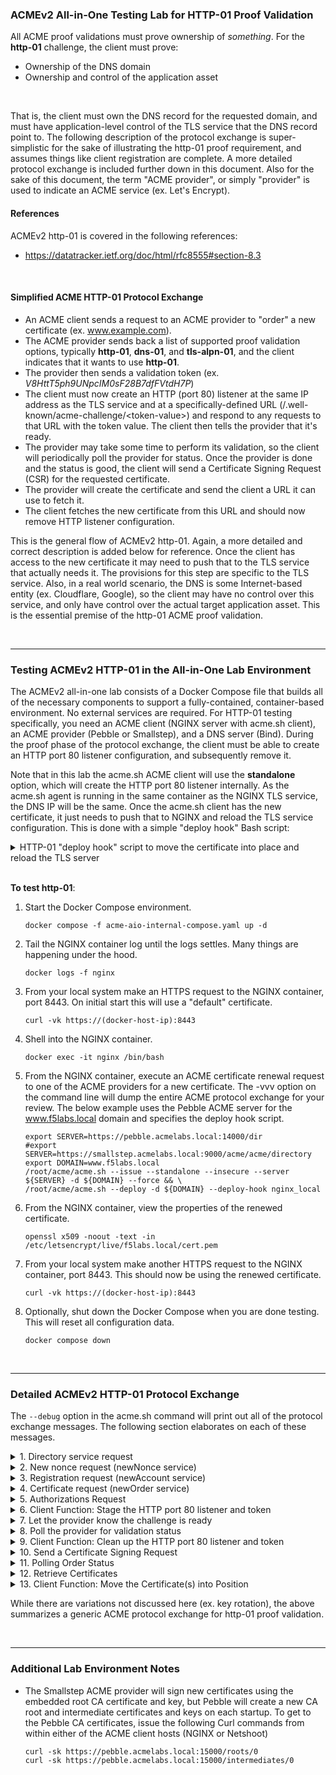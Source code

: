### ACMEv2 All-in-One Testing Lab for HTTP-01 Proof Validation
All ACME proof validations must prove ownership of *something*. For the **http-01** challenge, the client must prove:

- Ownership of the DNS domain
- Ownership and control of the application asset

<br />

That is, the client must own the DNS record for the requested domain, and must have application-level control of the TLS service that the DNS record point to. The following description of the protocol exchange is super-simplistic for the sake of illustrating the http-01 proof requirement, and assumes things like client registration are complete. A more detailed protocol exchange is included further down in this document. Also for the sake of this document, the term "ACME provider", or simply "provider" is used to indicate an ACME service (ex. Let's Encrypt).

#### References
ACMEv2 http-01 is covered in the following references:
- https://datatracker.ietf.org/doc/html/rfc8555#section-8.3

<br />

#### Simplified ACME HTTP-01 Protocol Exchange
- An ACME client sends a request to an ACME provider to "order" a new certificate (ex. www.example.com).
- The ACME provider sends back a list of supported proof validation options, typically **http-01**, **dns-01**, and **tls-alpn-01**, and the client indicates that it wants to use **http-01**.
- The provider then sends a validation token (ex. _V8HttT5ph9UNpcIM0sF28B7dfFVtdH7P_)
- The client must now create an HTTP (port 80) listener at the same IP address as the TLS service and at a specifically-defined URL (/.well-known/acme-challenge/\<token-value\>) and respond to any requests to that URL with the token value. The client then tells the provider that it's ready.
- The provider may take some time to perform its validation, so the client will periodically poll the provider for status. Once the provider is done and the status is good, the client will send a Certificate Signing Request (CSR) for the requested certificate.
- The provider will create the certificate and send the client a URL it can use to fetch it.
- The client fetches the new certificate from this URL and should now remove HTTP listener configuration.

This is the general flow of ACMEv2 http-01. Again, a more detailed and correct description is added below for reference. Once the client has access to the new certificate it may need to push that to the TLS service that actually needs it. The provisions for this step are specific to the TLS service. Also, in a real world scenario, the DNS is some Internet-based entity (ex. Cloudflare, Google), so the client may have no control over this service, and only have control over the actual target application asset. This is the essential premise of the http-01 ACME proof validation.

<br />

-----

### Testing ACMEv2 HTTP-01 in the All-in-One Lab Environment
The ACMEv2 all-in-one lab consists of a Docker Compose file that builds all of the necessary components to support a fully-contained, container-based environment. No external services are required. For HTTP-01 testing specifically, you need an ACME client (NGINX server with acme.sh client), an ACME provider (Pebble or Smallstep), and a DNS server (Bind). During the proof phase of the protocol exchange, the client must be able to create an HTTP port 80 listener configuration, and subsequently remove it. 

Note that in this lab the acme.sh ACME client will use the **standalone** option, which will create the HTTP port 80 listener internally. As the acme.sh agent is running in the same container as the NGINX TLS service, the DNS IP will be the same. Once the acme.sh client has the new certificate, it just needs to push that to NGINX and reload the TLS service configuration. This is done with a simple "deploy hook" Bash script:

<details>
  <summary>HTTP-01 "deploy hook" script to move the certificate into place and reload the TLS server</summary>
  
  ```shell
  #!/usr/bin/bash
  nginx_local_deploy() {
      _cdomain="$1"
      _ckey="$2"
      _ccert="$3"
      _cca="$4"
      _cfullchain="$5"

      cp -f "$_ccert" /etc/letsencrypt/live/f5labs.local/cert.pem
      cp -f "$_ckey" /etc/letsencrypt/live/f5labs.local/privkey.pem
      cp -f "$_cfullchain" /etc/letsencrypt/live/f5labs.local/chain.pem
      nginx -s reload
  }
  ```
</details>

<br />

**To test http-01**:

1. Start the Docker Compose environment.
   ```shell
   docker compose -f acme-aio-internal-compose.yaml up -d
   ```
2. Tail the NGINX container log until the logs settles. Many things are happening under the hood.
   ```shell
   docker logs -f nginx
   ```
3. From your local system make an HTTPS request to the NGINX container, port 8443. On initial start this will use a "default" certificate.
   ```shell
   curl -vk https://(docker-host-ip):8443
   ```
4. Shell into the NGINX container.
   ```shell
   docker exec -it nginx /bin/bash
   ```
5. From the NGINX container, execute an ACME certificate renewal request to one of the ACME providers for a new certificate. The -vvv option on the command line will dump the entire ACME protocol exchange for your review. The below example uses the Pebble ACME server for the www.f5labs.local domain and specifies the deploy hook script.
   ```shell
   export SERVER=https://pebble.acmelabs.local:14000/dir
   #export SERVER=https://smallstep.acmelabs.local:9000/acme/acme/directory
   export DOMAIN=www.f5labs.local
   /root/acme/acme.sh --issue --standalone --insecure --server ${SERVER} -d ${DOMAIN} --force && \
   /root/acme/acme.sh --deploy -d ${DOMAIN} --deploy-hook nginx_local
   ```
6. From the NGINX container, view the properties of the renewed certificate.
   ```shell
   openssl x509 -noout -text -in /etc/letsencrypt/live/f5labs.local/cert.pem
   ```
7. From your local system make another HTTPS request to the NGINX container, port 8443. This should now be using the renewed certificate.
   ```shell
   curl -vk https://(docker-host-ip):8443
   ```
8. Optionally, shut down the Docker Compose when you are done testing. This will reset all configuration data.
   ```shell
   docker compose down
   ```

<br />

-----
### Detailed ACMEv2 HTTP-01 Protocol Exchange

The ```--debug``` option in the acme.sh command will print out all of the protocol exchange messages. The following section elaborates on each of these messages.

<details>
  <summary>1. Directory service request</summary>
  <br />
  This is the only URL that is required to be known in advance, as the response will list the URLs for the other services. Within the directory listing there should minimally be resources for "NewAccount" (registration), "newNonce" (getting a new nonce), and "newOrder" (requesting certificate(s)). Optionally there may also be "revokeCert" (revoke an issued certificate) and "keyChange" (rotate registration key) services.
  <br />
  
  ```
  GET https://pebble.acmelabs.local:14000/dir
  -------------------------------------------
  HTTP 200
  Cache-Control: public, max-age=0, no-cache
  Content-Type: application/json; charset=utf-8
  {
     "keyChange": "https://pebble.acmelabs.local:14000/rollover-account-key",
     "meta": {
        "externalAccountRequired": false,
        "termsOfService": "data:text/plain,Do%20what%20thou%20wilt"
     },
     "newAccount": "https://pebble.acmelabs.local:14000/sign-me-up",
     "newNonce": "https://pebble.acmelabs.local:14000/nonce-plz",
     "newOrder": "https://pebble.acmelabs.local:14000/order-plz",
     "revokeCert": "https://pebble.acmelabs.local:14000/revoke-cert"
  }
  ```
</details>
<details>
  <summary>2. New nonce request (newNonce service)</summary>
  <br />
  All subsequent requests must contain a Nonce value to protect against replay attacks. To get the initial nonce the client makes a HEAD request to the "newNonce" service URL, which is then returned in a "Replay-Nonce" header.
  <br />
  
  ```
  HEAD https://pebble.acmelabs.local:14000/nonce-plz
  -------------------------------------------
  HTTP 200
  Cache-Control: public, max-age=0, no-cache
  Link: <https://pebble.acmelabs.local:14000/dir>;rel="index"
  Replay-Nonce: _1lC0k2yni8FlVMY0bnaKA
  ```
</details>
<details>
  <summary>3. Registration request (newAccount service)</summary>
  <br />
  Assuming the client has not yet registered with the ACME provider, it needs to first make a POST request to the "newAccount" service. The content of the request payload includes a "payload" block containing the "contact" email address and agreement to the provider's terms-of-service, a "protected" block that contains the previous nonce, service URL, and JSON web key attributes (algorithm, key type, modulus[n], and exponent[e]), and a "signature" block that is a digital signature using the client's private key. Note that in this and all following requests, the "protected" and "payload" blocks are base64-encoded. These are shown decoded here to better understand the protocol exchange. Also note that the provider should return a new nonce value in each response, which the client should use in the subsequent request.
  <br />
  
  ```
  POST https://pebble.acmelabs.local:14000/sign-me-up
  {
    "protected": {
        "alg": "RS256", 
        "jwk": {
           "n": "yNZZe54dnQk_KggAbe-txbibe-...", 
           "e": "AQAB", 
           "kty": "RSA"
        }, 
        "nonce": "_1lC0k2yni8FlVMY0bnaKA", 
        "url": "https://pebble.acmelabs.local:14000/sign-me-up"
     },
    "signature": "...",
    "payload": {
        "contact": [
           "mailto:admin@f5labs.local"
        ],
        "termsOfServiceAgreed": true
     }
  }
  -------------------------------------------
  HTTP 201
  Cache-Control: public, max-age=0, no-cache
  Content-Type: application/json; charset=utf-8
  Link: <https://pebble.acmelabs.local:14000/dir>;rel="index"
  Location: https://pebble.acmelabs.local:14000/my-account/1
  Replay-Nonce: _1lC0k2yni8FlVMY0bnaKA
  {
     "status": "valid",
     "contact": [
        "mailto:admin@f5labs.local"
     ],
     "orders": "https://pebble.acmelabs.local:14000/list-orderz/1",
     "key": {
        "kty": "RSA",
        "n": "yNZZe54dnQk_KggAbe-txbibe-...",
        "e": "AQAB"
     }
  }
  ```
</details>
<details>
  <summary>4. Certificate request (newOrder service)</summary>
  <br />
  The client is now request to request a new certificate. To do that it makes a POST request to the "newOrder" service URL, and in that request it supplies a similar (base64-encoded) "protected" block, a (base64-encoded) "payload" block that contains an "identifiers" array of domain names (the certificate domains requested), and "signature" block. The provider will return two important URLs:
  <br />
  
  - authorizations: an array listing the URL(s) to query to get challenge information
  - finalize: the URL that will be used once the challenges are successful
  
  ```
  POST https://pebble.acmelabs.local:14000/order-plz
  {
    "protected": {
        "alg": "RS256", 
        "kid": "https://pebble.acmelabs.local:14000/my-account/1", 
        "nonce": "_1lC0k2yni8FlVMY0bnaKA", 
        "url": "https://pebble.acmelabs.local:14000/order-plz"
    },
    "signature": "knkitI-EQ0V4SgDCjlFTCraBjy...",
    "payload": "{
    "identifiers": [
      {
        "type": "dns",
        "value": "www.f5labs.local"
      }
    ]
  }
  -------------------------------------------
  HTTP 201
  Cache-Control: public, max-age=0, no-cache
  Content-Type: application/json; charset=utf-8
  Link: <https://pebble.acmelabs.local:14000/dir>;rel="index"
  Location: https://pebble.acmelabs.local:14000/my-order/89IpX7w9L0vFmE-82kmUxE5X1r-8_lIORXOh2kNxrUY
  Replay-Nonce: tG2LvEiAWlqayLL1Xd5p0A
  {
     "status": "pending",
     "expires": "2024-07-04T12:23:37Z",
     "identifiers": [
        {
           "type": "dns",
           "value": "www.f5labs.local"
        }
     ],
     "finalize": "https://pebble.acmelabs.local:14000/finalize-order/89IpX7w9L0vFmE-82kmUxE5X1r-8_lIORXOh2kNxrUY",
     "authorizations": [
        "https://pebble.acmelabs.local:14000/authZ/ypVmnrbvWsEjONv0ygSAPCkh7LaLSq0O98DqohHr0Y0"
     ]
  }
  ```
</details>
<details>
  <summary>5. Authorizations Request</summary>
  <br />
  The client sends its request with "protected" block, an empty "payload" block, and the "signature" block. The authorizations request should return an array of "challenges" - the set of proof validation functions (ex. http-01, dns-01, tls-alpn-01) and corresponding ephemeral validation tokens. 
  <br />
  
  ```
  POST https://pebble.acmelabs.local:14000/authZ/ypVmnrbvWsEjONv0ygSAPCkh7LaLSq0O98DqohHr0Y0
  {
    "protected": {
        "alg": "RS256", 
        "kid": "https://pebble.acmelabs.local:14000/my-account/1", 
        "nonce": "tG2LvEiAWlqayLL1Xd5p0A", 
        "url": "https://pebble.acmelabs.local:14000/authZ/ypVmnrbvWsEjONv0ygSAPCkh7LaLSq0O98DqohHr0Y0"
    },
    "signature": "OLFcTqqJjkNiPRMES5romppnuA...",
    "payload": ""
  }
  -------------------------------------------
  HTTP 200
  Cache-Control: public, max-age=0, no-cache
  Content-Type: application/json; charset=utf-8
  Link: <https://pebble.acmelabs.local:14000/dir>;rel="index"
  Replay-Nonce: LYvJr3PloWaEhjxpXwtJ2A
  {
     "status": "pending",
     "identifier": {
        "type": "dns",
        "value": "www.f5labs.local"
     },
     "challenges": [
        {
           "type": "dns-01",
           "url": "https://pebble.acmelabs.local:14000/chalZ/xuwc6c_dIoeN7SzdV6c4xB-i1B3ia3can6U3H55c8r8",
           "token": "H75UagVrBg9FK6f2rV2zBJiF2GX5jJa5tgJDaZb-MZo",
           "status": "pending"
        },
        {
           "type": "tls-alpn-01",
           "url": "https://pebble.acmelabs.local:14000/chalZ/FlVXCjrD43-pnYWUBsENWP8dI7Bab24GIiK0CE9tnq4",
           "token": "Iz3lA6KEaBqjCDfSE2ZtcTXsDxjcx2-ZlhC4aclfqhw",
           "status": "pending"
        },
        {
           "type": "http-01",
           "url": "https://pebble.acmelabs.local:14000/chalZ/j2JwAI_xnIjY3uez8MzXprPXcb4ghA94oC2F4Ih9mf4",
           "token": "LGbvLqb26AIdrnBnjDGfnu1ACE2zT_JUOobv6dCCfxY",
           "status": "pending"
        }
     ],
     "expires": "2024-07-03T13:23:37Z"
  }
  ```
</details>
<details>
  <summary>6. Client Function: Stage the HTTP port 80 listener and token</summary>
  <br />
  The implementation of this step is dependent on both the client's capabilities and the target TLS resource. With the http-01 proof validation, the provider is going to query public DNS for the IP of the requested domain and then make an HTTP port 80 request to that domain seeking a response on the "/.well-known/acme-challenge/[token]" URL, expecting the token to be in the response. This proves to the provider that the requestor owns both the DNS record and the application asset. Using the --standalone option on the acme.sh client enables it to stand up an ephemeral HTTP port 80 listener directly (without needing to manipulate the NGINX TLS server). This works because the acme.sh client is running on the same server address as the NGINX instance. In a real-world scenario, however, it is often useful to manipulate the TLS server's configuration to have it listen on HTTP port 80 and respond with the validation token. This can be handled in several ways:

- Pre-stage the /.well-known/acme-challenge/ HTTP port 80 listener in the web server's configuration and then have the ACME client drop the token into that "folder" during the proof validation.
- Use a script to create a temporary HTTP port 80 listener config on the web server and insert the validation token.

Again, the best approach depends on the capabilities of the ACME client and target TLS resource. For example, the first option is technically easier and doesn't typically require a configuration reload, however would leave an HTTP port 80 listener open. The second option would require a configuration reload, but with a server like NGINX this isn't usually a problem.
  <br /><br />
</details>
<details>
  <summary>7. Let the provider know the challenge is ready</summary>
  <br />
  Notice also the "url" value in the http-01 block of the authorizations response. This URL is how the client will indicate its preference to use http-01 proof validation. The client needs to make a POST request to this URL, pass in "protected" block, empty "payload" block, and the "signature" block. The provider will return the same http-01 authorizations block with a "pending" status, indicating it will commence validation.
  <br />
  
  ```
  POST https://pebble.acmelabs.local:14000/chalZ/j2JwAI_xnIjY3uez8MzXprPXcb4ghA94oC2F4Ih9mf4
  {
    "protected": {
        "alg": "RS256", 
        "kid": "https://pebble.acmelabs.local:14000/my-account/1", 
        "nonce": "LYvJr3PloWaEhjxpXwtJ2A", 
        "url": "https://pebble.acmelabs.local:14000/chalZ/j2JwAI_xnIjY3uez8MzXprPXcb4ghA94oC2F4Ih9mf4"
    },
    "signature": "Oh6Y0dRxESsNNZd4byOgdWt9lt...",
    "payload": "{}"
  }
  -------------------------------------------
  HTTP 200
  Cache-Control: public, max-age=0, no-cache
  Content-Type: application/json; charset=utf-8
  Link: <https://pebble.acmelabs.local:14000/dir>;rel="index", <https://pebble.acmelabs.local:14000/authZ/ypVmnrbvWsEjONv0ygSAPCkh7LaLSq0O98DqohHr0Y0>;rel="up"
  Replay-Nonce: 5WLGGTY2Q62HtrUbkLYGmg
  {
     "type": "http-01",
     "url": "https://pebble.acmelabs.local:14000/chalZ/j2JwAI_xnIjY3uez8MzXprPXcb4ghA94oC2F4Ih9mf4",
     "token": "LGbvLqb26AIdrnBnjDGfnu1ACE2zT_JUOobv6dCCfxY",
     "status": "pending"
  }
  ```
</details>
<details>
  <summary>8. Poll the provider for validation status</summary>
  <br />
  A busy ACME provider may take some time to get to this validation, so the client should continue to poll the provider for status. To do that it makes a POST request to the same authorizations URL, passing in "protected" block, empty "payload" block, and the "signature" block. Once the provider has had a chance to validate the challenge (query the DNS TXT record) it will return a response to the client's poll indicating a "valid" status.
  <br />
  
  ```
  POST https://pebble.acmelabs.local:14000/authZ/ypVmnrbvWsEjONv0ygSAPCkh7LaLSq0O98DqohHr0Y0
  {
    "protected": {
        "alg": "RS256", 
        "kid": "https://pebble.acmelabs.local:14000/my-account/1", 
        "nonce": "5WLGGTY2Q62HtrUbkLYGmg", 
        "url": "https://pebble.acmelabs.local:14000/authZ/ypVmnrbvWsEjONv0ygSAPCkh7LaLSq0O98DqohHr0Y0"
    },
    "signature": "ED0Fz2woEHf2-rod3h4g5e82-1...",
    "payload": ""
  }
  -------------------------------------------
  HTTP 200
  Cache-Control: public, max-age=0, no-cache
  Content-Type: application/json; charset=utf-8
  Link: <https://pebble.acmelabs.local:14000/dir>;rel="index"
  Replay-Nonce: 2M9cK4dU0FY4viOVSjmV8A
  {
     "status": "valid",
     "identifier": {
        "type": "dns",
        "value": "www.f5labs.local"
     },
     "challenges": [
        {
           "type": "http-01",
           "url": "https://pebble.acmelabs.local:14000/chalZ/j2JwAI_xnIjY3uez8MzXprPXcb4ghA94oC2F4Ih9mf4",
           "token": "LGbvLqb26AIdrnBnjDGfnu1ACE2zT_JUOobv6dCCfxY",
           "status": "valid",
           "validated": "2024-07-03T12:23:37Z"
        }
     ],
     "expires": "2024-07-03T13:23:37Z"
  }
  ```
</details>
<details>
  <summary>9. Client Function: Clean up the HTTP port 80 listener and token</summary>
  <br />
  The implementation of this step is dependent on both the client's capabilities and the target TLS resource. For http-01, this simply means either removing the ephemeral validation token from the HTTP port 80 listener, or removing the HTTP port 80 listener completely.
  <br /><br >
</details>
<details>
  <summary>10. Send a Certificate Signing Request</summary>
  <br />
  As previously noted, the "finalize" URL that came from the newOrder request is to be used once the proof validation is successful. The client needs to make a POST request this URL, sending the "protected" block, a "payload" block containing the certificate signing request (CSR), and the "signature" block. At this point that provider may return one of two things:
  <br />

  - A status of "processing" in which case the client needs to "poll" the order URL in the response "Location" header
  - A status of "valid" in which case it also provides a URL to fetch the new certificate

In the below we show the former "pending" state.
  
  ```
  POST https://pebble.acmelabs.local:14000/finalize-order/89IpX7w9L0vFmE-82kmUxE5X1r-8_lIORXOh2kNxrUY
  {
    "protected": {
        "alg": "RS256", 
        "kid": "https://pebble.acmelabs.local:14000/my-account/1", 
        "nonce": "2M9cK4dU0FY4viOVSjmV8A", 
        "url": "https://pebble.acmelabs.local:14000/finalize-order/89IpX7w9L0vFmE-82kmUxE5X1r-8_lIORXOh2kNxrUY"
    },
    "signature": "F9Oy8VYG4NZyE9P5JgV8Q8s1fi...",
    "payload": {
        "csr": "MIHqMIGQAgEAMAAwWTATBgcqhk..."
     }
  }
  -------------------------------------------
  HTTP 200
  Cache-Control: public, max-age=0, no-cache
  Content-Type: application/json; charset=utf-8
  Link: <https://pebble.acmelabs.local:14000/dir>;rel="index"
  Location: https://pebble.acmelabs.local:14000/my-order/89IpX7w9L0vFmE-82kmUxE5X1r-8_lIORXOh2kNxrUY
  Replay-Nonce: m9uZCc-gDt_QsAuDlYt66w
  {
     "status": "processing",
     "expires": "2024-07-04T12:23:37Z",
     "identifiers": [
        {
           "type": "dns",
           "value": "www.f5labs.local"
        }
     ],
     "finalize": "https://pebble.acmelabs.local:14000/finalize-order/89IpX7w9L0vFmE-82kmUxE5X1r-8_lIORXOh2kNxrUY",
     "authorizations": [
        "https://pebble.acmelabs.local:14000/authZ/ypVmnrbvWsEjONv0ygSAPCkh7LaLSq0O98DqohHr0Y0"
     ]
  }
  ```
</details>
<details>
  <summary>11. Polling Order Status</summary>
  <br />
  Assuming the status value is "processing" from the finalize-order request and no certificate URL has been returned, the client will continue to poll the for the order status, eventually getting back a status of "valid" and a certificate URL:
  <br />
  
  ```
  POST https://pebble.acmelabs.local:14000/my-order/89IpX7w9L0vFmE-82kmUxE5X1r-8_lIORXOh2kNxrUY
  {
    "protected": {
        "alg": "RS256", 
        "kid": "https://pebble.acmelabs.local:14000/my-account/1", 
        "nonce": "m9uZCc-gDt_QsAuDlYt66w", 
        "url": "https://pebble.acmelabs.local:14000/my-order/89IpX7w9L0vFmE-82kmUxE5X1r-8_lIORXOh2kNxrUY"
    },
    "signature": "PfZp4Erw9BsHOeRJsxeHyz3Rox...",
    "payload": ""
  }
  -------------------------------------------
  HTTP 200
  Cache-Control: public, max-age=0, no-cache
  Content-Type: application/json; charset=utf-8
  Link: <https://pebble.acmelabs.local:14000/dir>;rel="index"
  Replay-Nonce: LS4vJrt_AjcplOyPeHxTJw
  {
     "status": "valid",
     "expires": "2024-07-04T12:23:37Z",
     "identifiers": [
        {
           "type": "dns",
           "value": "www.f5labs.local"
        }
     ],
     "finalize": "https://pebble.acmelabs.local:14000/finalize-order/89IpX7w9L0vFmE-82kmUxE5X1r-8_lIORXOh2kNxrUY",
     "authorizations": [
        "https://pebble.acmelabs.local:14000/authZ/ypVmnrbvWsEjONv0ygSAPCkh7LaLSq0O98DqohHr0Y0"
     ],
     "certificate": "https://pebble.acmelabs.local:14000/certZ/730eee6d49373bab"
  }
  ```
</details>
<details>
  <summary>12. Retrieve Certificates</summary>
  <br />
  Once the provider returns the certificate URL, it can use this URL to fetch the new certificate. The provider will usually send both the renewed certificate and its issuer. The certificate(s) will be in PEM format.
  <br />
  
  ```
  POST https://pebble.acmelabs.local:14000/certZ/730eee6d49373bab
  {
    "protected": {
        "alg": "RS256", 
        "kid": "https://pebble.acmelabs.local:14000/my-account/1", 
        "nonce": "LS4vJrt_AjcplOyPeHxTJw", 
        "url": "https://pebble.acmelabs.local:14000/certZ/730eee6d49373bab"
    },
    "signature": "PyZmOf9udEJYftlgVIX-hQ2VKL...",
    "payload": ""
  }
  -------------------------------------------
  HTTP 200
  Cache-Control: public, max-age=0, no-cache
  Content-Type: application/pem-certificate-chain; charset=utf-8
  Link: <https://pebble.acmelabs.local:14000/dir>;rel="index", <https://pebble.acmelabs.local:14000/certZ/730eee6d49373bab/alternate/1>;rel="alternate"
  Replay-Nonce: 1-EDvoC_Lh1wHgr4QVBQMg
  Transfer-Encoding: chunked
  
  -----BEGIN CERTIFICATE-----
  MIICmDCCAYCgAwIBAgIIcw7ubUk3O6swDQYJKoZIhvcNAQELBQAwKDEmMCQGA1UE
  ...
  YWuTWjzfrmUVM37Pbeoru5tR+kW2LwLuKw+pkECuV4tBLq6L0mgy4Gk/RDk=
  -----END CERTIFICATE-----
  -----BEGIN CERTIFICATE-----
  MIIDUDCCAjigAwIBAgIId5Z4J4JfGSYwDQYJKoZIhvcNAQELBQAwIDEeMBwGA1UE
  ...
  cL6yx5whyngs+a2EhHPLAe5sSCLLpGux7aAOsLKk+VSUsvwP
  -----END CERTIFICATE-----
  ```
</details>
<details>
  <summary>13. Client Function: Move the Certificate(s) into Position</summary>
  <br />
  Wherever the ACME client may be running, it now needs to move the new certificate(s) into position where the TLS server needs them. In the case of a server like NGINX, it also needs to reload the configuration data to update the certificates in memory. For the sake of completeness, this lab's Bash script is included that simply copies the renewed certificates into the location that NGINX is expecting, and then issues a config reload. This process is otherwise highly dependent on the TLS server. The following is called from the acme.sh ```--deploy``` function.
  <br />
  
  ```
  #!/usr/bin/bash
  nginx_local_deploy() {
      _cdomain="$$1"
      _ckey="$$2"
      _ccert="$$3"
      _cca="$$4"
      _cfullchain="$$5"

      cp -f "$$_ccert" /etc/letsencrypt/live/f5labs.local/cert.pem
      cp -f "$$_ckey" /etc/letsencrypt/live/f5labs.local/privkey.pem
      cp -f "$$_cfullchain" /etc/letsencrypt/live/f5labs.local/chain.pem
      nginx -s reload
  }
  ```
</details>

While there are variations not discussed here (ex. key rotation), the above summarizes a generic ACME protocol exchange for http-01 proof validation.


<br />

-----
### Additional Lab Environment Notes

- The Smallstep ACME provider will sign new certificates using the embedded root CA certificate and key, but Pebble will create a new CA root and intermediate certificates and keys on each startup. To get to the Pebble CA certificates, issue the following Curl commands from within either of the ACME client hosts (NGINX or Netshoot)

  ```
  curl -sk https://pebble.acmelabs.local:15000/roots/0
  curl -sk https://pebble.acmelabs.local:15000/intermediates/0
  ```





















